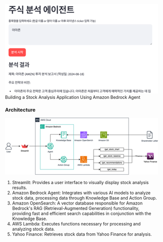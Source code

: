 ![Github_Logo](.//static/Picture1.png)  
Building a Stock Analysis Application Using Amazon Bedrock Agent

###
### Architecture

![Picture2](.//static/Picture2.png)

1. Streamlit: Provides a user interface to visually display stock analysis results.
2. Amazon Bedrock Agent: Integrates with various AI models to analyze stock data, processing data through Knowledge Base and Action Group.
3. Amazon OpenSearch: A vector database responsible for Amazon Bedrock's RAG (Retrieval-Augmented Generation) functionality, providing fast and efficient search capabilities in conjunction with the Knowledge Base.
4. AWS Lambda: Executes functions necessary for processing and analyzing stock data.
5. Yahoo Finance: Retrieves stock data from Yahoo Finance for analysis.
